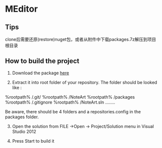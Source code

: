 ﻿# MEditor  

## Tips  
clone后需要还原(restore)nuget包，或者从附件中下载packages.7z解压到项目根目录

## How to build the project
1. Download the package [here](http://pan.baidu.com/s/1c0D14J2#dir/path=%2FNoteArt?qq-pf-to=pcqq.group)

2. Extract it into root folder of your repository. The folder should be looked like :

%rootpath% /.git/
%rootpath% /NoteArt
%rootpath% /packages
%rootpath% /.gitignore
%rootpath% /NoteArt.sln
........

Be aware, there should be 4 folders and a repositories.config in the packages folder.

3. Open the solution from FILE ->Open -> Project/Solution menu in Visual Studio 2012

4. Press Start to build it
